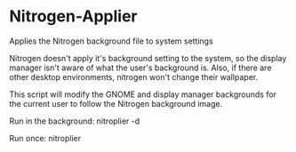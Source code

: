# Nitrogen-Applier
Applies the Nitrogen background file to system settings

Nitrogen doesn't apply it's background setting to the system, so the display manager isn't aware of what the user's background is.
Also, if there are other desktop environments, nitrogen won't change their wallpaper.

This script will modify the GNOME and display manager backgrounds for the current user to follow the Nitrogen background image.

Run in the background:
nitroplier -d

Run once:
nitroplier
